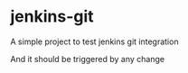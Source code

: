 # jenkins-git
A simple project to test jenkins git integration

And it should be triggered by any change
  
  


